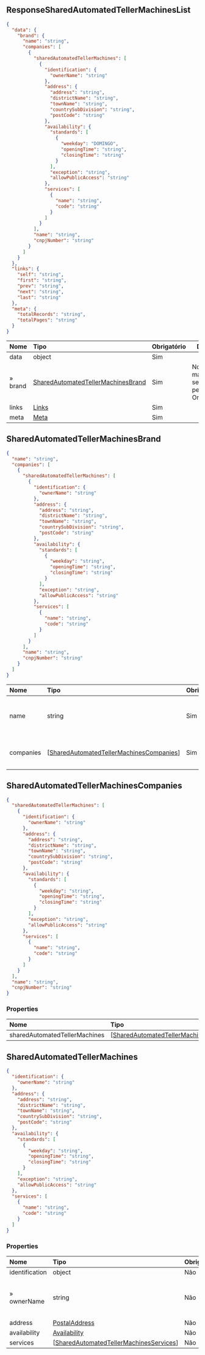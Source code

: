 ## ResponseSharedAutomatedTellerMachinesList
<a id="schemaResponseSharedAutomatedTellerMachinesList"></a>

```json
{
  "data": {
    "brand": {
      "name": "string",
      "companies": [
        {
          "sharedAutomatedTellerMachines": [
            {
              "identification": {
                "ownerName": "string"
              },
              "address": {
                "address": "string",
                "districtName": "string",
                "townName": "string",
                "countrySubDivision": "string",
                "postCode": "string"
              },
              "availability": {
                "standards": [
                  {
                    "weekday": "DOMINGO",
                    "openingTime": "string",
                    "closingTime": "string"
                  }
                ],
                "exception": "string",
                "allowPublicAccess": "string"
              },
              "services": [
                {
                  "name": "string",
                  "code": "string"
                }
              ]
            }
          ],
          "name": "string",
          "cnpjNumber": "string"
        }
      ]
    }
  },
  "links": {
    "self": "string",
    "first": "string",
    "prev": "string",
    "next": "string",
    "last": "string"
  },
  "meta": {
    "totalRecords": "string",
    "totalPages": "string"
  }
}

```

|Nome   |Tipo                                                                           |Obrigatório|Definição                                  |
|:----- |:----------------------------------------------------------------------------- |---------- |------------------------------------------ |
|data   |object                                                                         |Sim        |                                           |
|» brand|[SharedAutomatedTellerMachinesBrand](#schemaSharedAutomatedTellerMachinesBrand)|Sim        |Nome da marca selecionada pela Organização.|
|links  |[Links](#schemalinks)                                                          |Sim        |                                           |
|meta   |[Meta](#schemameta)                                                            |Sim        |                                           |


## SharedAutomatedTellerMachinesBrand
<a id="schemaSharedAutomatedTellerMachinesBrand"></a>

```json
{
  "name": "string",
  "companies": [
    {
      "sharedAutomatedTellerMachines": [
        {
          "identification": {
            "ownerName": "string"
          },
          "address": {
            "address": "string",
            "districtName": "string",
            "townName": "string",
            "countrySubDivision": "string",
            "postCode": "string"
          },
          "availability": {
            "standards": [
              {
                "weekday": "string",
                "openingTime": "string",
                "closingTime": "string"
              }
            ],
            "exception": "string",
            "allowPublicAccess": "string"
          },
          "services": [
            {
              "name": "string",
              "code": "string"
            }
          ]
        }
      ],
      "name": "string",
      "cnpjNumber": "string"
    }
  ]
}

```

|Nome     |Tipo                                                                                     |Obrigatório|Definição                                  |
|:------- |:--------------------------------------------------------------------------------------- |:--------- |:----------------------------------------- |
|name     |string                                                                                   |Sim        |Nome da marca selecionada pela Organização.|
|companies|[[SharedAutomatedTellerMachinesCompanies](#schemaSharedAutomatedTellerMachinesCompanies)]|Sim        |Lista de instituições pertencentes à marca |

## SharedAutomatedTellerMachinesCompanies
<a id="schemaSharedAutomatedTellerMachinesCompanies"></a>

```json
{
  "sharedAutomatedTellerMachines": [
    {
      "identification": {
        "ownerName": "string"
      },
      "address": {
        "address": "string",
        "districtName": "string",
        "townName": "string",
        "countrySubDivision": "string",
        "postCode": "string"
      },
      "availability": {
        "standards": [
          {
            "weekday": "string",
            "openingTime": "string",
            "closingTime": "string"
          }
        ],
        "exception": "string",
        "allowPublicAccess": "string"
      },
      "services": [
        {
          "name": "string",
          "code": "string"
        }
      ]
    }
  ],
  "name": "string",
  "cnpjNumber": "string"
}

```

### Properties

|Nome                         |Tipo                                                                   |Required|Description|
|:--------------------------- |:--------------------------------------------------------------------- |:------ |:--------- |
|sharedAutomatedTellerMachines|[[SharedAutomatedTellerMachines](#schemasharedautomatedtellermachines)]|Sim     |           |

## SharedAutomatedTellerMachines
<a id="schemaSharedAutomatedTellerMachines"></a>

```json
{
  "identification": {
    "ownerName": "string"
  },
  "address": {
    "address": "string",
    "districtName": "string",
    "townName": "string",
    "countrySubDivision": "string",
    "postCode": "string"
  },
  "availability": {
    "standards": [
      {
        "weekday": "string",
        "openingTime": "string",
        "closingTime": "string"
      }
    ],
    "exception": "string",
    "allowPublicAccess": "string"
  },
  "services": [
    {
      "name": "string",
      "code": "string"
    }
  ]
}

```

### Properties

|Nome          |Tipo                                                                                   |Obrigatório|Description                                                      |
|:------------ |:------------------------------------------------------------------------------------- |:--------- |:--------------------------------------------------------------- |
|identification|object                                                                                 |Não        |                                                                 |
|» ownerName   |string                                                                                 |Não        |Nome do proprietário do terminal de Autoatendimento Compartilhado|
|address       |[PostalAddress](#schemapostaladdress)                                                  |Não        |                                                                 |
|availability  |[Availability](#schemaavailability)                                                    |Não        |                                                                 |
|services      |[[SharedAutomatedTellerMachinesServices](#schemasharedautomatedtellermachinesservices)]|Não        |                                                                 |

